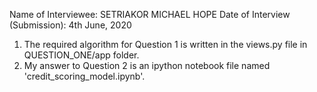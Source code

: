 Name of Interviewee: SETRIAKOR MICHAEL HOPE
Date of Interview (Submission): 4th June, 2020

1. The required algorithm for Question 1 is written in the views.py file in QUESTION_ONE/app folder.
2. My answer to Question 2 is an ipython notebook file named 'credit_scoring_model.ipynb'.